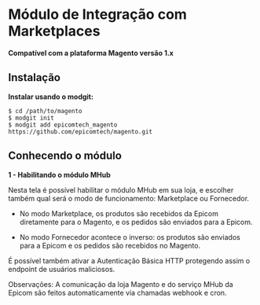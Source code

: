 <h1>Módulo de Integração com Marketplaces</h1>

**Compatível com a plataforma Magento versão 1.x**

<h2>Instalação</h2>

**Instalar usando o modgit:**

    $ cd /path/to/magento
    $ modgit init
    $ modgit add epicomtech_magento https://github.com/epicomtech/magento.git

<h2>Conhecendo o módulo</h2>

**1 - Habilitando o módulo MHub**

Nesta tela é possível habilitar o módulo MHub em sua loja, e escolher também qual será o modo de funcionamento: Marketplace ou Fornecedor.

- No modo Marketplace, os produtos são recebidos da Epicom diretamente para o Magento, e os pedidos são enviados para a Epicom.

- No modo Fornecedor acontece o inverso: os produtos são enviados para a Epicom e os pedidos são recebidos no Magento.

É possível também ativar a Autenticação Básica HTTP protegendo assim o endpoint de usuários maliciosos.

Observações: A comunicação da loja Magento e do serviço MHub da Epicom são feitos automaticamente via chamadas webhook e cron.

<img src="https://s3-us-west-2.amazonaws.com/githubepicom/mhub_magento/epicom-magento-mhub-ajustes.png" alt="" title="Epicom MHub - Magento - Habilitando o módulo no Painel Administrativo" />

